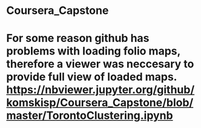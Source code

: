 # Coursera_Capstone

# For some reason github has problems with loading folio maps, therefore a viewer was neccesary to provide full view of loaded maps. https://nbviewer.jupyter.org/github/komskisp/Coursera_Capstone/blob/master/TorontoClustering.ipynb
